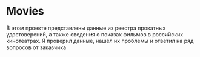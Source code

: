 # Movies
В этом проекте представлены данные из реестра прокатных удостоверений, а также сведения о показах фильмов в российских кинотеатрах. Я проверил данные, нашёл их проблемы и ответил на ряд вопросов от заказчика
